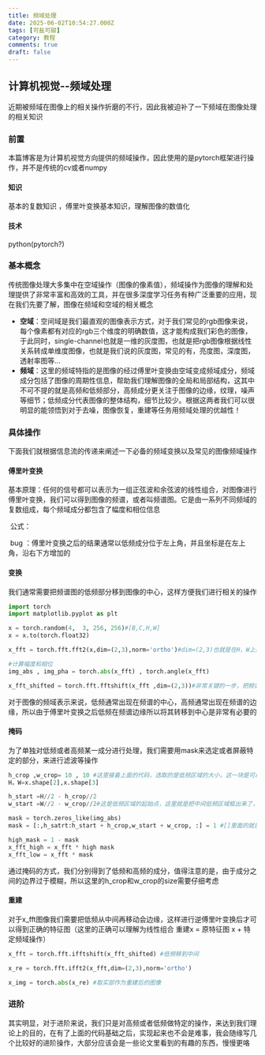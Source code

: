 ```yaml
---
title: 频域处理
date: 2025-06-02T10:54:27.000Z
tags: [可盐可甜]
category: 教程
comments: true
draft: false
---
```


## 计算机视觉--频域处理

​ 近期被频域在图像上的相关操作折磨的不行，因此我被迫补了一下频域在图像处理的相关知识

### 前置

​ 本篇博客是为计算机视觉方向提供的频域操作，因此使用的是pytorch框架进行操作，并不是传统的cv或者numpy

#### 知识

基本的复数知识 ，傅里叶变换基本知识，理解图像的数值化

#### 技术

python(pytorch?)

### 基本概念

​ 传统图像处理大多集中在空域操作（图像的像素值），频域操作为图像的理解和处理提供了非常丰富和高效的工具，并在很多深度学习任务有种广泛重要的应用，现在我们先要了解，图像在频域和空域的相关概念

- **空域**：空间域是我们最直观的图像表示方式，对于我们常见的rgb图像来说，每个像素都有对应的rgb三个维度的明确数值，这才能构成我们彩色的图像，于此同时，single-channel也就是一维的灰度图，也就是把rgb图像根据线性关系转成单维度图像，也就是我们说的灰度图，常见的有，亮度图，深度图，透射率图等...
- **频域**：这里的频域特指的是图像的经过傅里叶变换由空域变成频域成分，频域成分包括了图像的周期性信息，帮助我们理解图像的全局和局部结构，这其中不可不提的就是高频和低频部分，高频成分更关注于图像的边缘，纹理，噪声等细节；低频成分代表图像的整体结构，细节比较少。根据这两者我们可以很明显的能领悟到对于去噪，图像恢复，重建等任务用频域处理的优越性！

### 具体操作

​ 下面我们就根据信息流的传递来阐述一下必备的频域变换以及常见的图像频域操作

#### 傅里叶变换

​ 基本原理：任何的信号都可以表示为一组正弦波和余弦波的线性组合，对图像进行傅里叶变换，我们可以得到图像的频谱，或者叫频谱图。它是由一系列不同频域的复数组成，每个频域成分都包含了幅度和相位信息

​ 公式：

​ bug ：傅里叶变换之后的结果通常以低频成分位于左上角，并且坐标是在左上角，沿右下方增加的

#### 变换

​ 我们通常需要把频谱图的低频部分移到图像的中心，这样方便我们进行相关的操作

```python
import torch
import matplotlib.pyplot as plt

x = torch.random(4,  3, 256, 256)#[B,C,H,W]
x = x.to(torch.float32)

x_fft = torch.fft.fft2(x,dim=(2,3),norm='ortho')#dim=(2,3)也就是在H，W上处理，对图像进行二维傅里叶变换，得到x_fft也就是特征图的频谱图

#计算幅度和相位
img_abs , img_pha = torch.abs(x_fft) , torch.angle(x_fft)

x_fft_shifted = torch.fft.fftshift(x_fft ,dim=(2,3))#非常关键的一步，把频谱图的低频部分转移到中心！！！
```

​ 对于图像的频域表示来说，低频通常出现在频谱的中心，高频通常出现在频谱的边缘，所以由于傅里叶变换之后低频在频谱边缘所以将其转移到中心是非常有必要的

#### 掩码

​ 为了单独对低频或者高频某一成分进行处理，我们需要用mask来选定或者屏蔽特定的部分，来进行滤波等操作

```python
h_crop ,w_crop= 10 , 10 #这里接着上面的代码，选取的是低频区域的大小，这一块是可以根据理论自定义的
H，W=x.shape[2],x.shape[3]

h_start =H//2 - h_crop//2
w_start =W//2 - w_crop//2#这是低频区域的起始点，这里就是把中间低频区域框出来了，因此上面把低频转移到中间的操作非常重要！！！

mask = torch.zeros_like(img_abs)
mask = [:,h_satrt:h_start + h_crop,w_start + w_crop, :] = 1 #[]里面的就是低频区域，这里全部都是手动实现的，把低频区域的mask设置为1，高频也就是0了

high_mask = 1 - mask
x_fft_high = x_fft * high mask
x_fft_low = x_fft * mask
```

​ 通过掩码的方式，我们分别得到了低频和高频的成分，值得注意的是，由于成分之间的边界过于模糊，所以这里的h_crop和w_crop的size需要仔细考虑

#### 重建

​ 对于x_fft图像我们需要把低频从中间再移动会边缘，这样进行逆傅里叶变换后才可以得到正确的特征图（这里的正确可以理解为线性组合 重建x = 原特征图 x + 特定频域操作）

```python
x_fft = torch.fft.ifftshift(x_fft_shifted) #低频移到中间

x_re = torch.fft.ifft2(x_fft,dim=(2,3),norm='ortho')

x_img = torch.abs(x_re) #取实部作为重建后的图像
```

### 进阶

​ 其实明显，对于进阶来说，我们只是对高频或者低频做特定的操作，来达到我们理论上的目的，在有了上面的代码基础之后，实现起来也不会是难事，我会随缘写几个比较好的进阶操作，大部分应该会是一些论文里看到的有趣的东西，慢慢更咯
